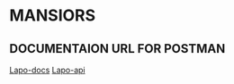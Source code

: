 # MANSIORS
## DOCUMENTAION URL FOR POSTMAN
[Lapo-docs](https://documenter.getpostman.com/view/17848686/2sAYdcsCT7)
[Lapo-api](https://mansior-7nod.onrender.com)